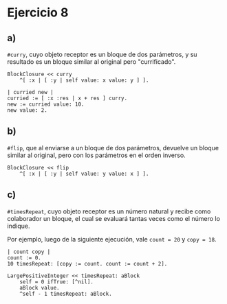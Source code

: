 # Ejercicio 8

## a)

`#curry`, cuyo objeto receptor es un bloque de dos parámetros, y su resultado es un bloque similar al original pero "currificado".

```smalltalk
BlockClosure << curry
    ^[ :x | [ :y | self value: x value: y ] ].
```

```smalltalk
| curried new |
curried := [ :x :res | x + res ] curry.
new := curried value: 10.
new value: 2.
```

## b)

`#flip`, que al enviarse a un bloque de dos parámetros, devuelve un bloque similar al original, pero con los parámetros en el orden inverso.

```smalltalk
BlockClosure << flip
    ^[ :x | [ :y | self value: y value: x ] ].
```

## c)

`#timesRepeat`, cuyo objeto receptor es un número natural y recibe como colaborador un bloque, el cual se evaluará tantas veces como el número lo indique.

Por ejemplo, luego de la siguiente ejecución, vale `count = 20` y `copy = 18`.

```smalltalk
| count copy |
count := 0.
10 timesRepeat: [copy := count. count := count + 2].
```

```smalltalk
LargePositiveInteger << timesRepeat: aBlock
    self = 0 ifTrue: [^nil].
    aBlock value.
    ^self - 1 timesRepeat: aBlock.
```
